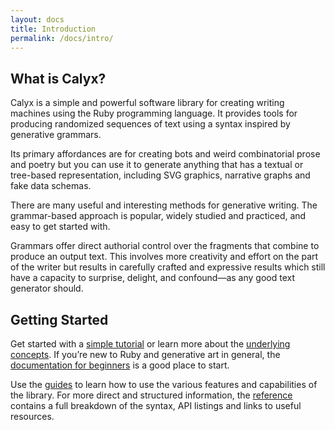 ```yaml
---
layout: docs
title: Introduction
permalink: /docs/intro/
---
```


## What is Calyx?

Calyx is a simple and powerful software library for creating writing machines using the Ruby programming language. It provides tools for producing randomized sequences of text using a syntax inspired by generative grammars.

Its primary affordances are for creating bots and weird combinatorial prose and poetry but you can use it to generate anything that has a textual or tree-based representation, including SVG graphics, narrative graphs and fake data schemas.

There are many useful and interesting methods for generative writing. The grammar-based approach is popular, widely studied and practiced, and easy to get started with.

Grammars offer direct authorial control over the fragments that combine to produce an output text. This involves more creativity and effort on the part of the writer but results in carefully crafted and expressive results which still have a capacity to surprise, delight, and confound—as any good text generator should.

## Getting Started

Get started with a [simple tutorial](/docs/intro/tutorial) or learn more about the [underlying concepts](/docs/intro/concepts/). If you’re new to Ruby and generative art in general, the [documentation for beginners](/docs/intro/beginners/) is a good place to start.

Use the [guides](/docs/guides/) to learn how to use the various features and capabilities of the library. For more direct and structured information, the [reference](/docs/reference/) contains a full breakdown of the syntax, API listings and links to useful resources.
